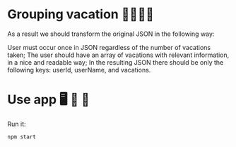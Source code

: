 # Grouping vacation 🧰🧑🏾‍💼

As a result we should transform the original JSON in the following way:

User must occur once in JSON regardless of the number of vacations taken;
The user should have an array of vacations with relevant information, in a nice and readable way;
In the resulting JSON there should be only the following keys: userId, userName, and vacations.

# Use app 🖥️ 🚀 🚧

Run it:

```bash run
npm start
```
